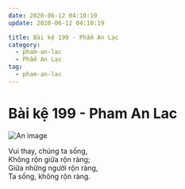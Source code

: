 ```yaml
---
date: 2020-06-12 04:10:19
update: 2020-06-12 04:10:19

title: Bài kệ 199 - Phẩm An Lạc
category:
  - pham-an-lac
  - Phẩm An Lạc
tag:
  - pham-an-lac
---
```


# Bài kệ 199 - Pham An Lac

![An image](/img/pham-an-lac/pham-an-lac-199.jpg)

Vui thay, chúng ta sống,<br>Không rộn giữa rộn ràng;<br>Giữa những người rộn ràng,<br>Ta sống, không rộn ràng.<br>

